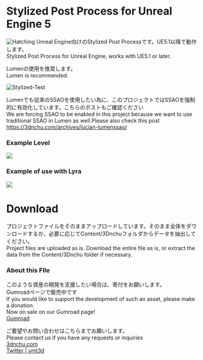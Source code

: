 # Stylized Post Process for Unreal Engine 5
![Hatching](https://github.com/ymt3d/UE5-StylizedPostProcess/assets/7782271/3b03273b-85d8-4bd3-bb25-d1a8c0357da8)
Unreal Engine向けのStylized Post Processです。UE5.1以降で動作します。<br>
Stylized Post Process for Unreal Engine, works with UE5.1 or later.<br>

Lumenの使用を推奨します。<br>
Lumen is recommended.<br>

![Stylized-Test](https://github.com/ymt3d/UE5-StylizedPostProcess/assets/7782271/947db18e-0a0c-4986-ba19-32e04024ecc0)

Lumenでも従来のSSAOを使用したい為に、このプロジェクトではSSAOを強制的に有効化しています。こちらのポストもご確認ください<br>
We are forcing SSAO to be enabled in this project because we want to use traditional SSAO in Lumen as well.Please also check this post<br>
https://3dnchu.com/archives/lucian-lumenssao/


### Example Level
[![](https://img.youtube.com/vi/G-_1xHfr3_E/0.jpg)](https://www.youtube.com/watch?v=G-_1xHfr3_E)

### Example of use with Lyra
[![](https://img.youtube.com/vi/NJjwrQialp8/0.jpg)](https://www.youtube.com/watch?v=NJjwrQialp8)

# Download
プロジェクトファイルをそのままアップロードしています。そのまま全体をダウンロードするか、必要に応じてContent/3Dnchuフォルダからデータを抽出してください。<br>
Project files are uploaded as is. Download the entire file as is, or extract the data from the Content/3Dnchu folder if necessary.<br>

### About this FIle<br>
このような資産の開発を支援したい場合は、寄付をお願いします。<br>
Gumroadページで販売中です<br>
If you would like to support the development of such an asset, please make a donation.<br>
Now on sale on our Gumroad page!<br>
[Gumroad](https://yamato3d.gumroad.com/l/StylizedPP-UE5)<br>

ご要望やお問い合わせはこちらまでお願いします。<br>
Please contact us if you have any requests or inquiries<br>
[3dnchu.com](https://3dnchu.com)<br>
[Twitter | ymt3d](https://twitter.com/ymt3d)<br>
